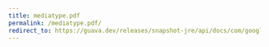 ```yaml
---
title: mediatype.pdf
permalink: /mediatype.pdf/
redirect_to: https://guava.dev/releases/snapshot-jre/api/docs/com/google/common/net/MediaType.html#PDF
---
```

